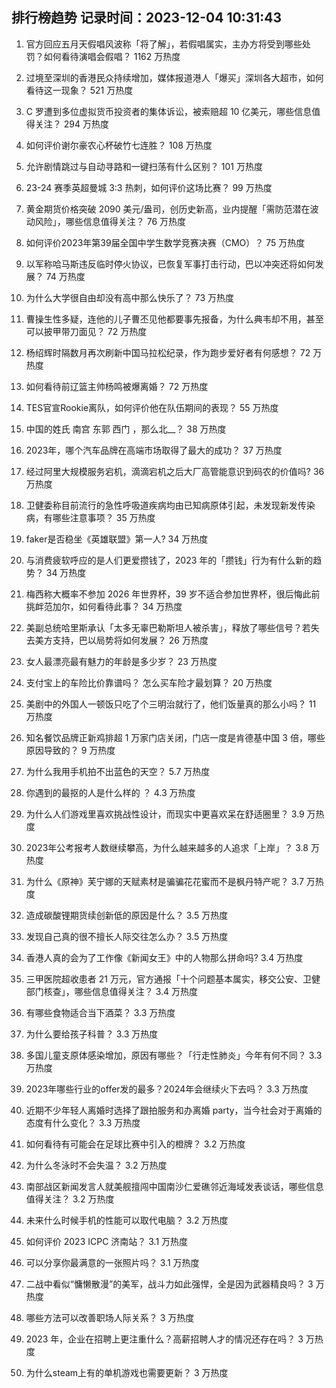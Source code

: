 
## 排行榜趋势 记录时间：2023-12-04 10:31:43
  
  1. 官方回应五月天假唱风波称「将了解」，若假唱属实，主办方将受到哪些处罚？如何看待演唱会假唱？ 1162 万热度
    
  2. 过境至深圳的香港民众持续增加，媒体报道港人「爆买」深圳各大超市，如何看待这一现象？ 521 万热度
    
  3. C 罗遭到多位虚拟货币投资者的集体诉讼，被索赔超 10 亿美元，哪些信息值得关注？ 294 万热度
    
  4. 如何评价谢尔豪农心杯破竹七连胜？ 108 万热度
    
  5. 允许剧情跳过与自动寻路和一键扫荡有什么区别？ 101 万热度
    
  6. 23-24 赛季英超曼城 3:3 热刺，如何评价这场比赛？ 99 万热度
    
  7. 黄金期货价格突破 2090 美元/盎司，创历史新高，业内提醒「需防范潜在波动风险」，哪些信息值得关注？ 76 万热度
    
  8. 如何评价2023年第39届全国中学生数学竞赛决赛（CMO）？ 75 万热度
    
  9. 以军称哈马斯违反临时停火协议，已恢复军事打击行动，巴以冲突还将如何发展？ 74 万热度
    
  10. 为什么大学很自由却没有高中那么快乐了？ 73 万热度
    
  11. 曹操生性多疑，连他的儿子曹丕见他都要事先报备，为什么典韦却不用，甚至可以披甲带刀面见？ 72 万热度
    
  12. 杨绍辉时隔数月再次刷新中国马拉松纪录，作为跑步爱好者有何感想？ 72 万热度
    
  13. 如何看待前辽篮主帅杨鸣被爆离婚？ 72 万热度
    
  14. TES官宣Rookie离队，如何评价他在队伍期间的表现？ 55 万热度
    
  15. 中国的姓氏 南宫 东郭 西门 ，那么北__？ 38 万热度
    
  16. 2023年，哪个汽车品牌在高端市场取得了最大的成功？ 37 万热度
    
  17. 经过阿里大规模服务宕机，滴滴宕机之后大厂高管能意识到码农的价值吗? 36 万热度
    
  18. 卫健委称目前流行的急性呼吸道疾病均由已知病原体引起，未发现新发传染病，有哪些注意事项？ 35 万热度
    
  19. faker是否稳坐《英雄联盟》第一人? 34 万热度
    
  20. 与消费疲软呼应的是人们更爱攒钱了，2023 年的「攒钱」行为有什么新的趋势？ 34 万热度
    
  21. 梅西称大概率不参加 2026 年世界杯，39 岁不适合参加世界杯，很后悔此前挑衅范加尔，如何看待此事？ 34 万热度
    
  22. 美副总统哈里斯承认「太多无辜巴勒斯坦人被杀害」，释放了哪些信号？若失去美方支持，巴以局势将如何发展？ 26 万热度
    
  23. 女人最漂亮最有魅力的年龄是多少岁？ 23 万热度
    
  24. 支付宝上的车险比价靠谱吗？ 怎么买车险才最划算？ 20 万热度
    
  25. 美剧中的外国人一顿饭只吃了个三明治就行了，他们饭量真的那么小吗？ 11 万热度
    
  26. 知名餐饮品牌正新鸡排超 1 万家门店关闭，门店一度是肯德基中国 3 倍，哪些原因导致的？ 9 万热度
    
  27. 为什么我用手机拍不出蓝色的天空？ 5.7 万热度
    
  28. 你遇到的最抠的人是什么样的 ？ 4.3 万热度
    
  29. 为什么人们游戏里喜欢挑战性设计，而现实中更喜欢呆在舒适圈里？ 3.9 万热度
    
  30. 2023年公考报考人数继续攀高，为什么越来越多的人追求「上岸」？ 3.8 万热度
    
  31. 为什么《原神》芙宁娜的天赋素材是骗骗花花蜜而不是枫丹特产呢？ 3.7 万热度
    
  32. 造成碳酸锂期货续创新低的原因是什么？ 3.5 万热度
    
  33. 发现自己真的很不擅长人际交往怎么办？ 3.5 万热度
    
  34. 香港人真的会为了工作像《新闻女王》中的人物那么拼命吗? 3.4 万热度
    
  35. 三甲医院超收患者 21 万元，官方通报「十个问题基本属实，移交公安、卫健部门核查」，哪些信息值得关注？ 3.4 万热度
    
  36. 有哪些食物适合当下酒菜？ 3.3 万热度
    
  37. 为什么要给孩子科普？ 3.3 万热度
    
  38. 多国儿童支原体感染增加，原因有哪些？「行走性肺炎」今年有何不同？ 3.3 万热度
    
  39. 2023年哪些行业的offer发的最多？2024年会继续火下去吗？ 3.3 万热度
    
  40. 近期不少年轻人离婚时选择了跟拍服务和办离婚 party，当今社会对于离婚的态度有什么变化？ 3.3 万热度
    
  41. 如何看待有可能会在足球比赛中引入的橙牌？ 3.2 万热度
    
  42. 为什么冬泳时不会失温？ 3.2 万热度
    
  43. 南部战区新闻发言人就美舰擅闯中国南沙仁爱礁邻近海域发表谈话，哪些信息值得关注？ 3.2 万热度
    
  44. 未来什么时候手机的性能可以取代电脑？ 3.2 万热度
    
  45. 如何评价 2023 ICPC 济南站？ 3.1 万热度
    
  46. 可以分享你最满意的一张照片吗？ 3.1 万热度
    
  47. 二战中看似“慵懒散漫”的美军，战斗力如此强悍，全是因为武器精良吗？ 3 万热度
    
  48. 哪些方法可以改善职场人际关系？ 3 万热度
    
  49. 2023 年，企业在招聘上更注重什么？高薪招聘人才的情况还存在吗？ 3 万热度
    
  50. 为什么steam上有的单机游戏也需要更新？ 3 万热度
    